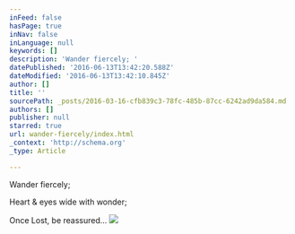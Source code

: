 ```yaml
---
inFeed: false
hasPage: true
inNav: false
inLanguage: null
keywords: []
description: 'Wander fiercely; '
datePublished: '2016-06-13T13:42:20.588Z'
dateModified: '2016-06-13T13:42:10.845Z'
author: []
title: ''
sourcePath: _posts/2016-03-16-cfb839c3-78fc-485b-87cc-6242ad9da584.md
authors: []
publisher: null
starred: true
url: wander-fiercely/index.html
_context: 'http://schema.org'
_type: Article

---
```

Wander fiercely; 

Heart & eyes wide with wonder;

Once Lost, be reassured... ![](https://the-grid-user-content.s3-us-west-2.amazonaws.com/605c83cd-f964-4673-b2d0-760f4f29d1f8.png)
